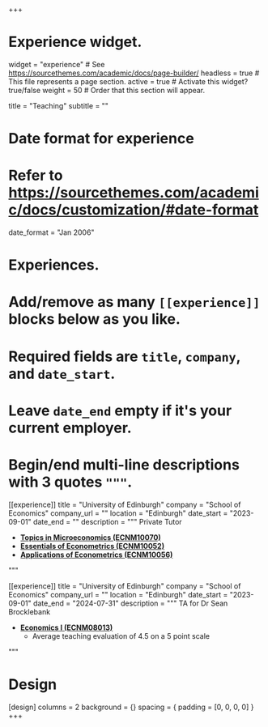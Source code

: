 +++
# Experience widget.
widget = "experience"  # See https://sourcethemes.com/academic/docs/page-builder/
headless = true  # This file represents a page section.
active = true  # Activate this widget? true/false
weight = 50  # Order that this section will appear.

title = "Teaching"
subtitle = ""

# Date format for experience
#   Refer to https://sourcethemes.com/academic/docs/customization/#date-format
date_format = "Jan 2006"

# Experiences.
#   Add/remove as many `[[experience]]` blocks below as you like.
#   Required fields are `title`, `company`, and `date_start`.
#   Leave `date_end` empty if it's your current employer.
#   Begin/end multi-line descriptions with 3 quotes `"""`.
[[experience]]
  title = "University of Edinburgh"
  company = "School of Economics"
  company_url = ""
  location = "Edinburgh"
  date_start = "2023-09-01"
  date_end = ""
  description = """
  Private Tutor
  
  * [**Topics in Microeconomics (ECNM10070)**](http://www.drps.ed.ac.uk/23-24/dpt/cxecnm10070.htm)
  * [**Essentials of Econometrics (ECNM10052)**](http://www.drps.ed.ac.uk/23-24/dpt/cxecnm10052.htm)
  * [**Applications of Econometrics (ECNM10056)**](http://www.drps.ed.ac.uk/23-24/dpt/cxecnm10056.htm)

  """
  
[[experience]]
  title = "University of Edinburgh"
  company = "School of Economics"
  company_url = ""
  location = "Edinburgh"
  date_start = "2023-09-01"
  date_end = "2024-07-31"
  description = """
  TA for Dr Sean Brocklebank
  
  * [**Economics I (ECNM08013)**](http://www.drps.ed.ac.uk/23-24/dpt/cxecnm08013.htm)
    * Average teaching evaluation of 4.5 on a 5 point scale
  
  """
  
# Design 
[design]
columns = 2
background = {}
spacing = { padding = [0, 0, 0, 0] }
+++

